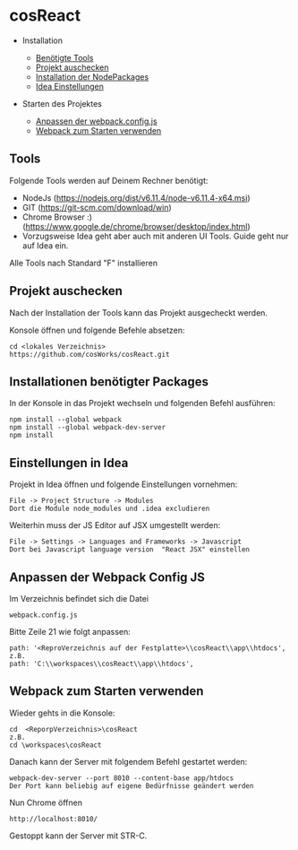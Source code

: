 # cosReact
* Installation
    * [Benötigte Tools](#installation)
    * [Projekt auschecken](#checkout)
    * [Installation der NodePackages](#npminstall)
    * [Idea Einstellungen](#idea)
    
* Starten des Projektes
    * [Anpassen der webpack.config.js](#configWebpoack)
    * [Webpack zum Starten verwenden](#devServer)
    
## <a name="installation"></a> Tools

Folgende Tools werden auf Deinem Rechner benötigt:

- NodeJs (https://nodejs.org/dist/v6.11.4/node-v6.11.4-x64.msi)
- GIT (https://git-scm.com/download/win)
- Chrome Browser :) (https://www.google.de/chrome/browser/desktop/index.html)
- Vorzugsweise Idea geht aber auch mit anderen UI Tools. Guide geht nur auf Idea ein.

Alle Tools nach Standard "F" installieren

## <a name="checkout"></a> Projekt auschecken
Nach der Installation der Tools kann das Projekt ausgecheckt werden.

Konsole öffnen und folgende Befehle absetzen:
```
cd <lokales Verzeichnis>
https://github.com/cosWorks/cosReact.git
```
## <a name="npminstall"></a> Installationen benötigter Packages
 
In der Konsole in das Projekt wechseln und folgenden Befehl ausführen:
```
npm install --global webpack
npm install --global webpack-dev-server
npm install
```

## <a name="idea"></a> Einstellungen in Idea

Projekt in Idea öffnen und folgende Einstellungen vornehmen:
```
File -> Project Structure -> Modules
Dort die Module node_modules und .idea excludieren
``` 
Weiterhin muss der JS Editor auf JSX umgestellt werden:
```
File -> Settings -> Languages and Frameworks -> Javascript
Dort bei Javascript language version  "React JSX" einstellen 
```

## <a name="configWebpoack"></a> Anpassen der Webpack Config JS

Im Verzeichnis befindet sich die Datei
```
webpack.config.js 
```
Bitte Zeile 21 wie folgt anpassen:
```
path: '<ReproVerzeichnis auf der Festplatte>\\cosReact\\app\\htdocs', 
z.B. 
path: 'C:\\workspaces\\cosReact\\app\\htdocs', 
```

## <a name="devServer"></a> Webpack zum Starten verwenden

Wieder gehts in die Konsole:
```
cd  <ReporpVerzeichnis>\cosReact
z.B. 
cd \workspaces\cosReact
```
Danach kann der Server mit folgendem Befehl gestartet werden:
```
webpack-dev-server --port 8010 --content-base app/htdocs
Der Port kann beliebig auf eigene Bedürfnisse geändert werden 
```
Nun Chrome öffnen
```
http://localhost:8010/
```

Gestoppt kann der Server mit STR-C.